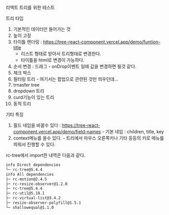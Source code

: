 리액트 트리를 위한 테스트

트리 타입
  1. 기본적인 데이터만 들어가는 것
  2. 높이 고정
  3. 타이틀 렌더링 : https://tree-react-component.vercel.app/demo/funtion-title
      - 리스트 형태로 받아서 트리형태로 변경한다. 
      - 타이틀을 html로 변경이 가능하다. 
  4. 순서 변경 : 드래그
    - onDrop이벤트 일때 값을 변경하면 될것 같다.
  5. 체크 박스
  6. 필터링 트리
    - 여기서는 팝업으로 관련된 것만 띄우던데... 
  7. trnasfer tree
  8. dropdown 트리 
  9. curd기능이 있는 트리
  10. 동적 트리

기타 특징
  1. 필드 네임을 바꿀수 있다 : https://tree-react-component.vercel.app/demo/field-names
    - 기본 네임 : children, title, key 
  2. context메뉴를 쓸수 있다. 
    - 트리에서 마우스 오른쪽키나 기타 등등의 키로 메뉴를 띄워서 진행할 수 있다.


rc-tree에서 import한 내역은 다음과 같다.
```markdown
info Direct dependencies
└─ rc-tree@5.4.4
info All dependencies
├─ rc-motion@2.4.5
├─ rc-resize-observer@1.2.0
├─ rc-tree@5.4.4
├─ rc-util@5.18.1
├─ rc-virtual-list@3.4.2
├─ resize-observer-polyfill@1.5.1
└─ shallowequal@1.1.0

```